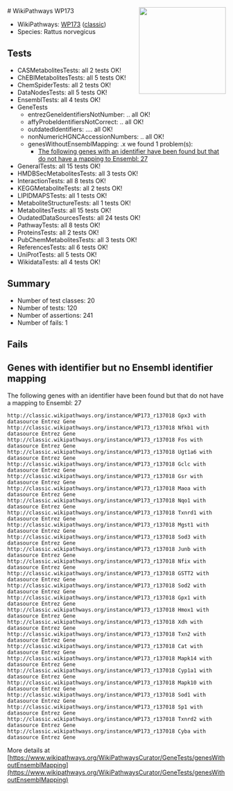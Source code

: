 <img style="float: right; width: 200px" src="https://upload.wikimedia.org/wikipedia/commons/thumb/8/83/Wplogo_with_text_500.png/640px-Wplogo_with_text_500.png" />
# WikiPathways WP173

* WikiPathways: [WP173](https://wikipathways.org/pathways/WP173) ([classic](https://classic.wikipathways.org/instance/WP173))
* Species: Rattus norvegicus
## Tests
* CASMetabolitesTests: all 2 tests OK!
* ChEBIMetabolitesTests: all 5 tests OK!
* ChemSpiderTests: all 2 tests OK!
* DataNodesTests: all 5 tests OK!
* EnsemblTests: all 4 tests OK!
* GeneTests
    * entrezGeneIdentifiersNotNumber: .. all OK!
    * affyProbeIdentifiersNotCorrect: .. all OK!
    * outdatedIdentifiers: .... all OK!
    * nonNumericHGNCAccessionNumbers: .. all OK!
    * genesWithoutEnsemblMapping: .x we found 1 problem(s):
        * [The following genes with an identifier have been found but that do not have a mapping to Ensembl: 27](#c4e54333)
* GeneralTests: all 15 tests OK!
* HMDBSecMetabolitesTests: all 3 tests OK!
* InteractionTests: all 8 tests OK!
* KEGGMetaboliteTests: all 2 tests OK!
* LIPIDMAPSTests: all 1 tests OK!
* MetaboliteStructureTests: all 1 tests OK!
* MetabolitesTests: all 15 tests OK!
* OudatedDataSourcesTests: all 24 tests OK!
* PathwayTests: all 8 tests OK!
* ProteinsTests: all 2 tests OK!
* PubChemMetabolitesTests: all 3 tests OK!
* ReferencesTests: all 6 tests OK!
* UniProtTests: all 5 tests OK!
* WikidataTests: all 4 tests OK!


## Summary

* Number of test classes: 20
* Number of tests: 120
* Number of assertions: 241
* Number of fails: 1

## Fails

<a name="c4e54333" />

## Genes with identifier but no Ensembl identifier mapping

The following genes with an identifier have been found but that do not have a mapping to Ensembl: 27
```
http://classic.wikipathways.org/instance/WP173_r137018 Gpx3 with datasource Entrez Gene
http://classic.wikipathways.org/instance/WP173_r137018 Nfkb1 with datasource Entrez Gene
http://classic.wikipathways.org/instance/WP173_r137018 Fos with datasource Entrez Gene
http://classic.wikipathways.org/instance/WP173_r137018 Ugt1a6 with datasource Entrez Gene
http://classic.wikipathways.org/instance/WP173_r137018 Gclc with datasource Entrez Gene
http://classic.wikipathways.org/instance/WP173_r137018 Gsr with datasource Entrez Gene
http://classic.wikipathways.org/instance/WP173_r137018 Maoa with datasource Entrez Gene
http://classic.wikipathways.org/instance/WP173_r137018 Nqo1 with datasource Entrez Gene
http://classic.wikipathways.org/instance/WP173_r137018 Txnrd1 with datasource Entrez Gene
http://classic.wikipathways.org/instance/WP173_r137018 Mgst1 with datasource Entrez Gene
http://classic.wikipathways.org/instance/WP173_r137018 Sod3 with datasource Entrez Gene
http://classic.wikipathways.org/instance/WP173_r137018 Junb with datasource Entrez Gene
http://classic.wikipathways.org/instance/WP173_r137018 Nfix with datasource Entrez Gene
http://classic.wikipathways.org/instance/WP173_r137018 GSTT2 with datasource Entrez Gene
http://classic.wikipathways.org/instance/WP173_r137018 Sod2 with datasource Entrez Gene
http://classic.wikipathways.org/instance/WP173_r137018 Gpx1 with datasource Entrez Gene
http://classic.wikipathways.org/instance/WP173_r137018 Hmox1 with datasource Entrez Gene
http://classic.wikipathways.org/instance/WP173_r137018 Xdh with datasource Entrez Gene
http://classic.wikipathways.org/instance/WP173_r137018 Txn2 with datasource Entrez Gene
http://classic.wikipathways.org/instance/WP173_r137018 Cat with datasource Entrez Gene
http://classic.wikipathways.org/instance/WP173_r137018 Mapk14 with datasource Entrez Gene
http://classic.wikipathways.org/instance/WP173_r137018 Cyp1a1 with datasource Entrez Gene
http://classic.wikipathways.org/instance/WP173_r137018 Mapk10 with datasource Entrez Gene
http://classic.wikipathways.org/instance/WP173_r137018 Sod1 with datasource Entrez Gene
http://classic.wikipathways.org/instance/WP173_r137018 Sp1 with datasource Entrez Gene
http://classic.wikipathways.org/instance/WP173_r137018 Txnrd2 with datasource Entrez Gene
http://classic.wikipathways.org/instance/WP173_r137018 Cyba with datasource Entrez Gene
```

More details at [https://www.wikipathways.org/WikiPathwaysCurator/GeneTests/genesWithoutEnsemblMapping](https://www.wikipathways.org/WikiPathwaysCurator/GeneTests/genesWithoutEnsemblMapping)

